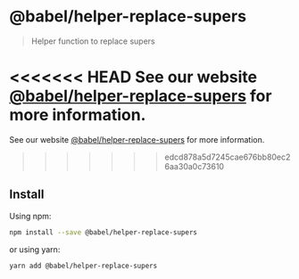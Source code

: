 # @babel/helper-replace-supers

> Helper function to replace supers

<<<<<<< HEAD
See our website [@babel/helper-replace-supers](https://babeljs.io/docs/en/babel-helper-replace-supers) for more information.
=======
See our website [@babel/helper-replace-supers](https://babeljs.io/docs/babel-helper-replace-supers) for more information.
>>>>>>> edcd878a5d7245cae676bb80ec26aa30a0c73610

## Install

Using npm:

```sh
npm install --save @babel/helper-replace-supers
```

or using yarn:

```sh
yarn add @babel/helper-replace-supers
```

